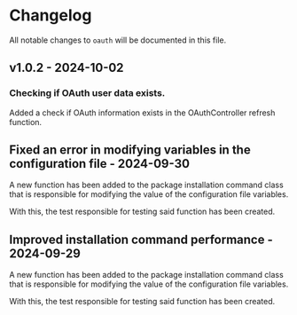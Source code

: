 # Changelog

All notable changes to `oauth` will be documented in this file.

## v1.0.2 - 2024-10-02

### Checking if OAuth user data exists.

Added a check if OAuth information exists in the OAuthController refresh function.

## Fixed an error in modifying variables in the configuration file - 2024-09-30

A new function has been added to the package installation command class that is responsible for modifying the value of the configuration file variables.

With this, the test responsible for testing said function has been created.

## Improved installation command performance - 2024-09-29

A new function has been added to the package installation command class that is responsible for modifying the value of the configuration file variables.

With this, the test responsible for testing said function has been created.
